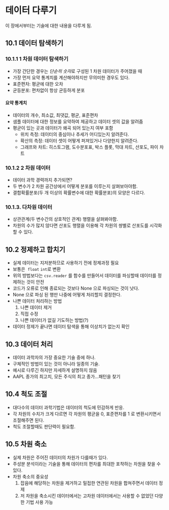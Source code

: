 # 데이터 다루기

이 장에서부터는 기술에 대한 내용을 다루게 됨.

## 10.1 데이터 탐색하기

### 10.1.1 1 차원 데이터 탐색하기

* 가장 간단한 경우는 *단순히 숫자*로 구성된 1 차원 데이터가 주어졌을 때
* 가장 먼저 요약 통계치를 계산해야하지만 무의미한 경우도 있다.
* 표준편차: 평균에 대한 오차
* 균등분포: 편차없이 항상 균등하게 분포

#### 요약 통계치

* 데이터의 개수, 최소값, 최댓값, 평균, 표준편차
* 샘플 데이터에 대한 정보를 요약하여 제공하고 데이터 셋의 값을 알려줌
* 평균이 있는 곳과 데이터가 왜곡 되어 있는지 여부 포함
  * 위치 측정: 데이터의 중심이나 추세가 어디있는지 알려준다.
  * 확산의 측정: 데이터 셋이 어떻게 퍼져있거나 다양한지 알려준다.
  * 그래프와 차트: 히스토그램, 도수분포표, 박스 플롯, 막대 차트, 산포도, 파이 차트

### 10.1.2 2 차원 데이터

* 데이터 과학 경력까지 추가되면?
* 두 변수가 2 차원 공간상에서 어떻게 분포를 이루는지 살펴보아야함.
* 결합확률분포(두 개 이상의 확률변수에 대한 확률분포)의 모양은 다르다.

### 10.1.3. 다차원 데이터

* 상관관계(두 변수간의 상호적인 관계) 행렬을 살펴봐야함.
* 차원의 수가 많지 않다면 산포도 행렬을 이용해 각 차원의 쌍별로 산포도를 시각화 할 수 있다.

## 10.2 정제하고 합치기

* 실제 데이터는 지저분하므로 사용하기 전에 정제과정 필요
* 보통은  `float` `int`로 변환
* 위의 방법보다는 `csv.reader` 를 함수를 만들어서 데이터를 파싱할때 데이터를 정제하는 것이 안전
* 코드가 오류로 인해 종료되는 것보다 None 으로 파싱되는 것이 낫다.
* None 으로 파싱 된 행만 나중에 어떻게 처리할지 결정한다.
* 나쁜 데이터 처리하는 방법
  1. 나쁜 데이터 제거
  2. 직접 수정
  3. 나쁜 데이터가 없길 기도하는 방법(?)
* 데이터 정제가 끝나면 데이터 탐색을 통해 이상치가 없는지 확인

## 10.3 데이터 처리

* 데이터 과학자의 가장 중요한 기술 중에 하나.
* 구체적인 방법이 있는 것이 아니라 일종의 기술.
* 예시로 다루긴 하지만 자세하게 설명하지 않음
* AAPL 종가의 최고치, 모든 주식의 최고 종가...패턴을 찾기

## 10.4 척도 조절

* 대다수의 데이터 과학기법은 데이터의 척도에 민감하게 반응.
* 각 차원의 수치가 크게 다르면 각 차원의 평균을 0, 표준편차를 1 로 변환시키면서 조절해주면 된다.
* 척도 조절할때도 판단력이 필요함.

## 10.5 차원 축소

* 실제 차원은 주어진 데이터의 차원가 다를때가 있다.
* 주성분 분석이라는 기술을 통해 데이터의 편차를 최대한 포착하는 차원을 찾을 수 있다.
* 차원 축소의 중요성
  1. 잡음에 해당하는 차원을 제거하고 밀접한 연관된 차원을 합쳐주면서 데이터 정제
  2. 저 차원을 축소시킨 데이터에서는 고차원 데이터에서는 사용할 수 없었던 다양한 기법 사용 가능
